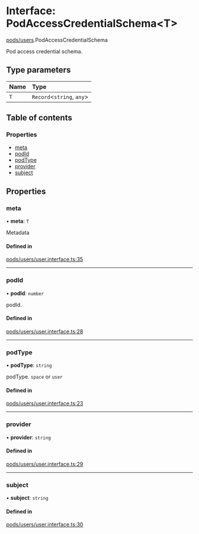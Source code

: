 # Interface: PodAccessCredentialSchema<T\>

[pods/users](../modules/pods_users.md).PodAccessCredentialSchema

Pod access credential schema.

## Type parameters

| Name | Type                       |
| :--- | :------------------------- |
| `T`  | `Record`<`string`, `any`\> |

## Table of contents

### Properties

- [meta](pods_users.PodAccessCredentialSchema.md#meta)
- [podId](pods_users.PodAccessCredentialSchema.md#podid)
- [podType](pods_users.PodAccessCredentialSchema.md#podtype)
- [provider](pods_users.PodAccessCredentialSchema.md#provider)
- [subject](pods_users.PodAccessCredentialSchema.md#subject)

## Properties

### <a id="meta" name="meta"></a> meta

• **meta**: `T`

Metadata

#### Defined in

[pods/users/user.interface.ts:35](https://github.com/brickdoc/brickdoc/blob/master/apps/server-api/src/pods/users/user.interface.ts#L35)

---

### <a id="podid" name="podid"></a> podId

• **podId**: `number`

podId.

#### Defined in

[pods/users/user.interface.ts:28](https://github.com/brickdoc/brickdoc/blob/master/apps/server-api/src/pods/users/user.interface.ts#L28)

---

### <a id="podtype" name="podtype"></a> podType

• **podType**: `string`

podType. `space` or `user`

#### Defined in

[pods/users/user.interface.ts:23](https://github.com/brickdoc/brickdoc/blob/master/apps/server-api/src/pods/users/user.interface.ts#L23)

---

### <a id="provider" name="provider"></a> provider

• **provider**: `string`

#### Defined in

[pods/users/user.interface.ts:29](https://github.com/brickdoc/brickdoc/blob/master/apps/server-api/src/pods/users/user.interface.ts#L29)

---

### <a id="subject" name="subject"></a> subject

• **subject**: `string`

#### Defined in

[pods/users/user.interface.ts:30](https://github.com/brickdoc/brickdoc/blob/master/apps/server-api/src/pods/users/user.interface.ts#L30)
